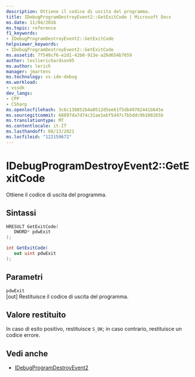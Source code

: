 ```yaml
---
description: Ottiene il codice di uscita del programma.
title: IDebugProgramDestroyEvent2::GetExitCode | Microsoft Docs
ms.date: 11/04/2016
ms.topic: reference
f1_keywords:
- IDebugProgramDestroyEvent2::GetExitCode
helpviewer_keywords:
- IDebugProgramDestroyEvent2::GetExitCode
ms.assetid: 7f540cf6-e2d1-42b0-913e-a26d654b7659
author: leslierichardson95
ms.author: lerich
manager: jmartens
ms.technology: vs-ide-debug
ms.workload:
- vssdk
dev_langs:
- CPP
- CSharp
ms.openlocfilehash: 3c6c138852b4a0512d5ee61f5db49762441b645e
ms.sourcegitcommit: 68897da7d74c31ae1ebf5d47c7b5ddc9b108265b
ms.translationtype: MT
ms.contentlocale: it-IT
ms.lasthandoff: 08/13/2021
ms.locfileid: "122159672"
---
```

# <a name="idebugprogramdestroyevent2getexitcode"></a>IDebugProgramDestroyEvent2::GetExitCode
Ottiene il codice di uscita del programma.

## <a name="syntax"></a>Sintassi

```cpp
HRESULT GetExitCode( 
   DWORD* pdwExit
);
```

```csharp
int GetExitCode( 
   out uint pdwExit
);
```

## <a name="parameters"></a>Parametri
`pdwExit`\
[out] Restituisce il codice di uscita del programma.

## <a name="return-value"></a>Valore restituito
 In caso di esito positivo, restituisce `S_OK`; in caso contrario, restituisce un codice errore.

## <a name="see-also"></a>Vedi anche
- [IDebugProgramDestroyEvent2](../../../extensibility/debugger/reference/idebugprogramdestroyevent2.md)
